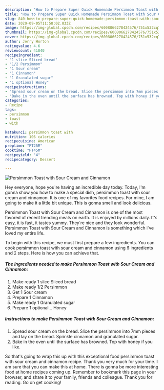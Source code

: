 ```yaml
---
description: "How to Prepare Super Quick Homemade Persimmon Toast with Sour Cream and Cinnamon"
title: "How to Prepare Super Quick Homemade Persimmon Toast with Sour Cream and Cinnamon"
slug: 840-how-to-prepare-super-quick-homemade-persimmon-toast-with-sour-cream-and-cinnamon
date: 2020-09-05T11:58:02.833Z
image: https://img-global.cpcdn.com/recipes/6008066278424576/751x532cq70/persimmon-toast-with-sour-cream-and-cinnamon-recipe-main-photo.jpg
thumbnail: https://img-global.cpcdn.com/recipes/6008066278424576/751x532cq70/persimmon-toast-with-sour-cream-and-cinnamon-recipe-main-photo.jpg
cover: https://img-global.cpcdn.com/recipes/6008066278424576/751x532cq70/persimmon-toast-with-sour-cream-and-cinnamon-recipe-main-photo.jpg
author: Jerry Horton
ratingvalue: 4.6
reviewcount: 41840
recipeingredient:
- "1 slice Sliced bread"
- "1/2 Persimmon"
- "1 Sour cream"
- "1 Cinnamon"
- "1 Granulated sugar"
- "1 optional Honey"
recipeinstructions:
- "Spread sour cream on the bread. Slice the persimmon into 7mm pieces and lay on the bread. Sprinkle cinnamon and granulated sugar."
- "Bake in the oven until the surface has browned. Top with honey if you like."
categories:
- Recipe
tags:
- persimmon
- toast
- with

katakunci: persimmon toast with 
nutrition: 105 calories
recipecuisine: American
preptime: "PT25M"
cooktime: "PT45M"
recipeyield: "4"
recipecategory: Dessert

---
```



![Persimmon Toast with Sour Cream and Cinnamon](https://img-global.cpcdn.com/recipes/6008066278424576/751x532cq70/persimmon-toast-with-sour-cream-and-cinnamon-recipe-main-photo.jpg)

Hey everyone, hope you're having an incredible day today. Today, I'm gonna show you how to make a special dish, persimmon toast with sour cream and cinnamon. It is one of my favorites food recipes. For mine, I am going to make it a little bit unique. This is gonna smell and look delicious.



Persimmon Toast with Sour Cream and Cinnamon is one of the most favored of recent trending meals on earth. It is enjoyed by millions daily. It's easy, it is fast, it tastes yummy. They're nice and they look wonderful. Persimmon Toast with Sour Cream and Cinnamon is something which I've loved my entire life.


To begin with this recipe, we must first prepare a few ingredients. You can cook persimmon toast with sour cream and cinnamon using 6 ingredients and 2 steps. Here is how you can achieve that.

<!--inarticleads1-->

##### The ingredients needed to make Persimmon Toast with Sour Cream and Cinnamon:

1. Make ready 1 slice Sliced bread
1. Make ready 1/2 Persimmon
1. Get 1 Sour cream
1. Prepare 1 Cinnamon
1. Make ready 1 Granulated sugar
1. Prepare 1 optional... Honey




<!--inarticleads2-->

##### Instructions to make Persimmon Toast with Sour Cream and Cinnamon:

1. Spread sour cream on the bread. Slice the persimmon into 7mm pieces and lay on the bread. Sprinkle cinnamon and granulated sugar.
1. Bake in the oven until the surface has browned. Top with honey if you like.




So that's going to wrap this up with this exceptional food persimmon toast with sour cream and cinnamon recipe. Thank you very much for your time. I am sure that you can make this at home. There is gonna be more interesting food at home recipes coming up. Remember to bookmark this page in your browser, and share it to your family, friends and colleague. Thank you for reading. Go on get cooking!
